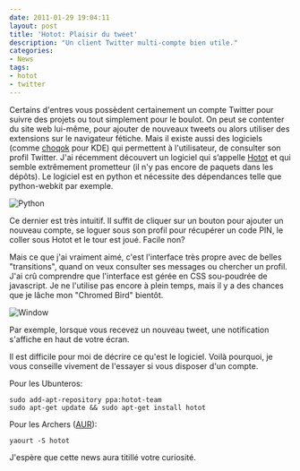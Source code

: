 ```yaml
---
date: 2011-01-29 19:04:11
layout: post
title: 'Hotot: Plaisir du tweet'
description: "Un client Twitter multi-compte bien utile."
categories:
- News
tags:
- hotot
- twitter
---
```


Certains d'entres vous possèdent certainement un compte Twitter pour suivre des projets ou tout simplement pour le boulot. On peut se contenter du site web lui-même, pour ajouter de nouveaux tweets ou alors utiliser des extensions sur le navigateur fétiche. Mais il existe aussi des logiciels (comme [choqok](http://choqok.org/) pour KDE) qui permettent à l'utilisateur, de consulter son profil Twitter. J'ai récemment découvert un logiciel qui s’appelle [Hotot](http://hotot.org/) et qui semble extrêmement prometteur (il n'y pas encore de paquets dans les dépôts). Le logiciel est en python et nécessite des dépendances telle que python-webkit par exemple.

<!-- more -->

<img class="imgcenter" alt="Python" src="http://linuxien.legtux.org/uploads/images/2011/01/pythonlogo.png">

Ce dernier est très intuitif. Il suffit de cliquer sur un bouton pour ajouter un nouveau compte, se loguer sous son profil pour récupérer un code PIN, le coller sous Hotot et le tour est joué. Facile non?

Mais ce que j'ai vraiment aimé, c'est l'interface très propre avec de belles "transitions", quand on veux consulter ses messages ou chercher un profil. J'ai crû comprendre que l'interface est gérée en CSS sou-poudrée de javascript. Je ne l'utilise pas encore à plein temps, mais il y a des chances que je lâche mon "Chromed Bird" bientôt.

<img class="imgcenter" alt="Window" src="http://linuxien.legtux.org/uploads/images/2011/01/hototdesk.png">

Par exemple, lorsque vous recevez un nouveau tweet, une notification s'affiche en haut de votre écran.

Il est difficile pour moi de décrire ce qu'est le logiciel. Voilà pourquoi, je vous conseille vivement de l'essayer si vous disposer d'un compte.

Pour les Ubunteros:

	sudo add-apt-repository ppa:hotot-team
	sudo apt-get update && sudo apt-get install hotot

Pour les Archers ([AUR](https://aur.archlinux.org/packages.php?ID=40692)):

	yaourt -S hotot

J'espère que cette news aura titillé votre curiosité.
